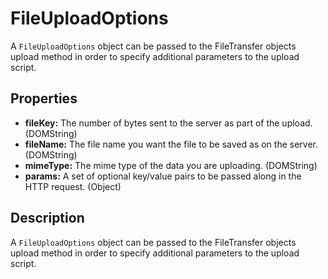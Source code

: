 FileUploadOptions
========

A `FileUploadOptions` object can be passed to the FileTransfer objects upload method in order to specify additional parameters to the upload script.

Properties
----------

- __fileKey:__ The number of bytes sent to the server as part of the upload. (DOMString)
- __fileName:__ The file name you want the file to be saved as on the server. (DOMString)
- __mimeType:__ The mime type of the data you are uploading. (DOMString)
- __params:__ A set of optional key/value pairs to be passed along in the HTTP request. (Object)


Description
-----------

A `FileUploadOptions` object can be passed to the FileTransfer objects upload method in order to specify additional parameters to the upload script.

